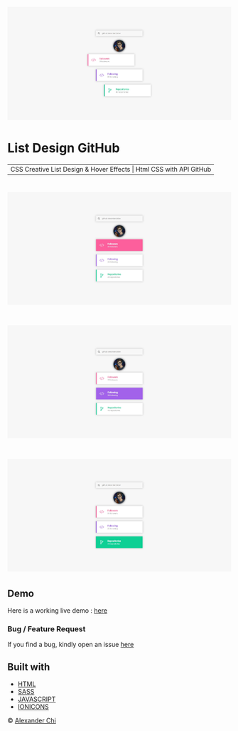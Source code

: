 # ![List Design GitHub](https://raw.githubusercontent.com/alexandercddev/list-design-github/master/src/assets/images/preview.jpg)
# List Design GitHub
<table>
<tr>
<td>
    CSS Creative List Design &amp; Hover Effects | Html CSS with API GitHub
</td>
</tr>
</table>

# ![Followers](https://raw.githubusercontent.com/alexandercddev/list-design-github/master/src/assets/images/preview-01.jpg)

# ![Following](https://raw.githubusercontent.com/alexandercddev/list-design-github/master/src/assets/images/preview-02.jpg)

# ![Repositories](https://raw.githubusercontent.com/alexandercddev/list-design-github/master/src/assets/images/preview-03.jpg)



## Demo
Here is a working live demo :  [here](https://alexandercddev.github.io/list-design-github/) 

### Bug / Feature Request
If you find a bug, kindly open an issue [here](https://github.com/alexandercddev/list-design-github/issues/new)

## Built with 
- [HTML](https://www.w3schools.com/html/)
- [SASS](https://sass-lang.com/) 
- [JAVASCRIPT](https://www.w3schools.com/js/)
- [IONICONS](https://ionic.io/ionicons/usage)

© [Alexander Chi ](https://alexandercd.dev/)